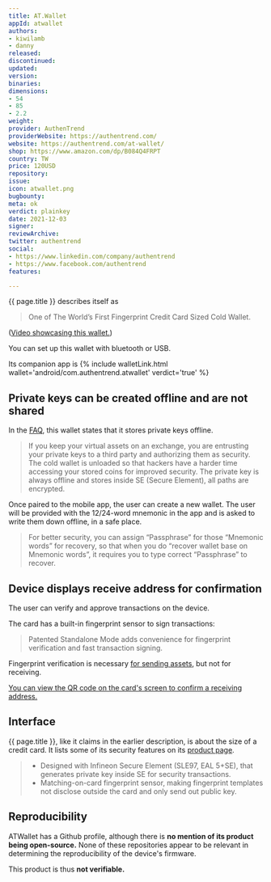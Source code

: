 ```yaml
---
title: AT.Wallet
appId: atwallet
authors:
- kiwilamb
- danny
released: 
discontinued: 
updated: 
version: 
binaries: 
dimensions:
- 54
- 85
- 2.2
weight: 
provider: AuthenTrend
providerWebsite: https://authentrend.com/
website: https://authentrend.com/at-wallet/
shop: https://www.amazon.com/dp/B084Q4FRPT
country: TW
price: 120USD
repository: 
issue: 
icon: atwallet.png
bugbounty: 
meta: ok
verdict: plainkey
date: 2021-12-03
signer: 
reviewArchive: 
twitter: authentrend
social:
- https://www.linkedin.com/company/authentrend
- https://www.facebook.com/authentrend
features: 

---
```


{{ page.title }} describes itself as

> One of The World’s First Fingerprint Credit Card Sized Cold Wallet.

\([Video showcasing this wallet.](https://www.youtube.com/watch?v=zkd0i0SrWBI)\)


You can set up this wallet with bluetooth or USB.

Its companion app is {% include walletLink.html wallet='android/com.authentrend.atwallet' verdict='true' %}

## Private keys can be created offline and are not shared
 
In the [FAQ](https://authentrend.com/faq/), this wallet states that it stores private keys offline.

> If you keep your virtual assets on an exchange, you are entrusting your private keys to a third party and authorizing them as security. The cold wallet is unloaded so that hackers have a harder time accessing your stored coins for improved security. The private key is always offline and stores inside SE (Secure Element), all paths are encrypted.

Once paired to the mobile app, the user can create a new wallet. The user will be provided with the 12/24-word mnemonic in the app and is asked to write them down offline, in a safe place.

> For better security, you can assign “Passphrase” for those “Mnemonic words” for recovery, so that when you do “recover wallet base on Mnemonic words”, it requires you to type correct “Passphrase” to recover.

## Device displays receive address for confirmation

The user can verify and approve transactions on the device.

The card has a built-in fingerprint sensor to sign transactions:

> Patented Standalone Mode adds convenience for fingerprint verification and fast transaction signing.

Fingerprint verification is necessary [for sending assets](https://authentrend.com/download/AT.Wallet%20quick%20guide.pdf), but not for receiving.

[You can view the QR code on the card's screen to confirm a receiving address.](https://youtu.be/Y7YSQKK7eHo?t=31)

## Interface

{{ page.title }}, like it claims in the earlier description, is about the size of a credit card. It lists some of its security features on its [product page](https://authentrend.com/at-wallet/).

> - Designed with Infineon Secure Element (SLE97, EAL 5+SE), that generates private key inside SE for security transactions.
> - Matching-on-card fingerprint sensor, making fingerprint templates not disclose outside the card and only send out public key.

## Reproducibility

ATWallet has a Github profile, although there is **no mention of its product being open-source.** None of these repositories appear to be relevant in determining the reproducibility of the device's firmware. 

This product is thus **not verifiable.**